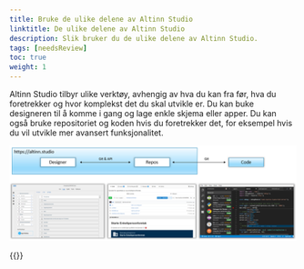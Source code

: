 ```yaml
---
title: Bruke de ulike delene av Altinn Studio
linktitle: De ulike delene av Altinn Studio
description: Slik bruker du de ulike delene av Altinn Studio.
tags: [needsReview]
toc: true
weight: 1
---
```

Altinn Studio tilbyr ulike verktøy, avhengig av hva du kan fra før, hva du foretrekker og hvor komplekst det du skal utvikle er.
Du kan buke designeren til å komme i gang og lage enkle skjema eller apper. Du kan også bruke repositoriet og koden hvis du foretrekker det, for eksempel hvis du vil utvikle mer avansert funksjonalitet.

![Altinn Studio verktøy](3-tools.png "De tre verktøyene i Altinn Studio: designverktøyet, repositoriet og koden.")

{{<children />}}
